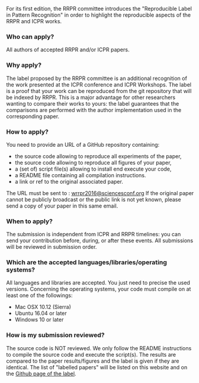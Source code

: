 For its first edition, the RRPR committee introduces the "Reproducible Label in Pattern Recognition" in order to highlight the reproducible aspects of the RRPR and ICPR works.

### Who can apply?

All authors of accepted RRPR and/or ICPR papers.

### Why apply?

The label proposed by the RRPR committee is an additional recognition of the work presented at the ICPR conference and ICPR Workshops. The label is a proof that your work can be reproduced from the git repository that will be indexed by RRPR. This is a major advantage for other researchers wanting to compare their works to yours: the label guarantees that the comparisons are performed with the author implementation used in the corresponding paper.

### How to apply?

You need to provide an URL of a GitHub repository containing:

- the source code allowing to reproduce all experiments of the paper,
- the source code allowing to reproduce all figures of your paper,
- a (set of) script file(s) allowing to install end execute your code,
- a README file containing all compilation instructions.
- a link or ref to the original associated paper.

The URL must be sent to : <wrrpr2016@sciencesconf.org>
If the original paper cannot be publicly broadcast or the public link is not yet known, please send a copy of your paper in this same email.

### When to apply?

The submission is independent from ICPR and RRPR timelines: you can send your contribution before, during, or after these events. All submissions will be reviewed in submission order.

### Which are the accepted languages/libraries/operating systems?

All languages and libraries are accepted. You just need to precise the used versions.
Concerning the operating systems, your code must compile on at least one of the followings:

- Mac OSX 10.12 (Sierra)
- Ubuntu 16.04 or later
- Windows 10 or later

### How is my submission reviewed?

The source code is NOT reviewed. We only follow the README instructions to compile the source code and execute the script(s). The results are compared to the paper results/figures and the label is given if they are identical. The list of "labelled papers" will be listed on this website and on the [Github page of the label](https://github.com/RLPR).